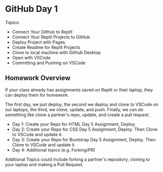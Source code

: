 # GitHub Day 1

Topics:

* Connect Your GitHub to Replit
* Connect Your Replit Projects to GitHub
* Deploy Project with Pages
* Create Readme for Replit Projects
* Clone to local machine with GitHub Desktop
* Open with VSCode
* Committing and Pushing on VSCode

## Homework Overview

If your class already has assignments saved on Replit or their laptop, they can deploy them for homework.

The first day, we just deploy, the second we deploy and clone to VSCode on our laptops, the third, we clone, update, and push. Finally, we can do something like clone a partner's repo, update, and create a pull request.

* Day 1: Create your Repo for HTML Day 5 Assignment, Deploy.
* Day 2: Create your Repo for CSS Day 5 Assignment, Deploy. Then Clone to VSCode and update it.
* Day 3: Create your Repo for Bootstrap Day 5 Assignment, Deploy. Then Clone to VSCode and update it.
* Day 4: Additional topics (e.g. Forking/PR)

Additional Topics could include forking a partner's repository, cloning to your laptop and making a Pull Request.
